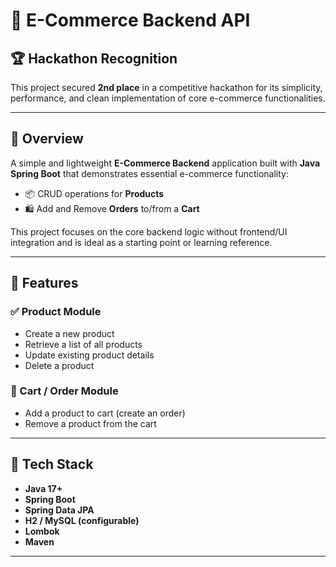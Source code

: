 # 🛒 E-Commerce Backend API

## 🏆 Hackathon Recognition
This project secured **2nd place** in a competitive hackathon for its simplicity, performance, and clean implementation of core e-commerce functionalities.

---

## 📌 Overview

A simple and lightweight **E-Commerce Backend** application built with **Java Spring Boot** that demonstrates essential e-commerce functionality:

- 📦 CRUD operations for **Products**
- 🛍️ Add and Remove **Orders** to/from a **Cart**

This project focuses on the core backend logic without frontend/UI integration and is ideal as a starting point or learning reference.

---

## 🚀 Features

### ✅ Product Module
- Create a new product
- Retrieve a list of all products
- Update existing product details
- Delete a product

### 🛒 Cart / Order Module
- Add a product to cart (create an order)
- Remove a product from the cart

---

## 🧰 Tech Stack

- **Java 17+**
- **Spring Boot**
- **Spring Data JPA**
- **H2 / MySQL (configurable)**
- **Lombok**
- **Maven**

---
